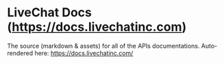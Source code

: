 # LiveChat Docs (https://docs.livechatinc.com)
The source (markdown & assets) for all of the APIs documentations. Auto-rendered here: https://docs.livechatinc.com/
